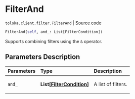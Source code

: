 # FilterAnd
`toloka.client.filter.FilterAnd` | [Source code](https://github.com/Toloka/toloka-kit/blob/v1.2.1/src/client/filter.py#L119)

```python
FilterAnd(self, and_: List[FilterCondition])
```

Supports combining filters using the `&` operator.

## Parameters Description

| Parameters | Type | Description |
| :----------| :----| :-----------|
`and_`|**List\[[FilterCondition](toloka.client.filter.FilterCondition.md)\]**|<p>A list of filters.</p>
